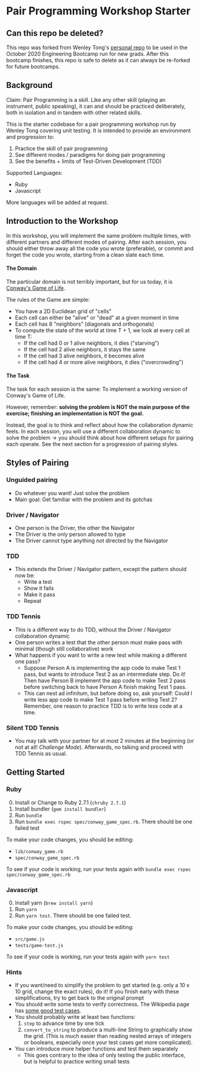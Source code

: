 
# Pair Programming Workshop Starter

## Can this repo be deleted?

This repo was forked from Wenley Tong's [personal repo](https://github.com/wenley/pairing-exercise) to be used in the October 2020 Engineering Bootcamp run for new grads. After this bootcamp finishes, this repo is safe to delete as it can always be re-forked for future bootcamps.

## Background

Claim: Pair Programming is a skill. Like any other skill (playing an instrument, public speaking), it can and should be practiced deliberately, both in isolation and in tandem with other related skills.

This is the starter codebase for a pair programming workshop run by Wenley Tong covering unit testing. It is intended to provide an environment and progression to:
1. Practice the skill of pair programming
2. See different modes / paradigms for doing pair programming
3. See the benefits + limits of Test-Driven Development (TDD)

Supported Languages:
- Ruby
- Javascript

More languages will be added at request.

## Introduction to the Workshop

In this workshop, you will implement the same problem multiple times, with different partners and different modes of pairing. After each session, you should either throw away all the code you wrote (preferable), or commit and forget the code you wrote, starting from a clean slate each time.

#### The Domain

The particular domain is not terribly important, but for us today, it is [Conway's Game of Life](https://en.wikipedia.org/wiki/Conway%27s_Game_of_Life).

The rules of the Game are simple:
- You have a 2D Euclidean grid of "cells"
- Each cell can either be "alive" or "dead" at a given moment in time
- Each cell has 8 "neighbors" (diagonals and orthogonals)
- To compute the state of the world at time T + 1, we look at every cell at time T:
  - If the cell had 0 or 1 alive neighbors, it dies ("starving")
  - If the cell had 2 alive neighbors, it stays the same
  - If the cell had 3 alive neighbors, it becomes alive
  - If the cell had 4 or more alive neighbors, it dies ("overcrowding")

#### The Task

The task for each session is the same: To implement a working version of Conway's Game of Life.

However, remember: **solving the problem is NOT the main purpose of the exercise; finishing an implementation is NOT the goal.**

Instead, the goal is to think and reflect about how the collaboration dynamic feels. In each session, you will use a different collaboration dynamic to solve the problem -> you should think about how different setups for pairing each operate. See the next section for a progression of pairing styles.

## Styles of Pairing

### Unguided pairing
- Do whatever you want! Just solve the problem
- Main goal: Get familiar with the problem and its gotchas

### Driver / Navigator
- One person is the Driver, the other the Navigator
- The Driver is the only person allowed to type
- The Driver cannot type anything not directed by the Navigator

### TDD
- This extends the Driver / Navigator pattern, except the pattern should now be:
  - Write a test
  - Show it fails
  - Make it pass
  - Repeat

### TDD Tennis
- This is a different way to do TDD, without the Driver / Navigator collaboration dynamic
- One person writes a test that the other person must make pass with minimal (though still collaborative) work
- What happens if you want to write a new test while making a different one pass?
  - Suppose Person A is implementing the app code to make Test 1 pass, but wants to introduce Test 2 as an intermediate step. Do it! Then have Person B implement the app code to make Test 2 pass before switching back to have Person A finish making Test 1 pass.
  - This can nest ad infinitum, but before doing so, ask yourself: Could I write less app code to make Test 1 pass before writing Test 2? Remember, one reason to practice TDD is to write less code at a time.

### Silent TDD Tennis
- You may talk with your partner for at most 2 minutes at the beginning (or not at all! _Challenge Mode_). Afterwards, no talking and proceed with TDD Tennis as usual.

## Getting Started

### Ruby

0. Install or Change to Ruby 2.7.1 (`chruby 2.7.1`)
1. Install bundler (`gem install bundler`)
2. Run `bundle`
3. Run `bundle exec rspec spec/conway_game_spec.rb`. There should be one failed test

To make your code changes, you should be editing:
- `lib/conway_game.rb`
- `spec/conway_game_spec.rb`

To see if your code is working, run your tests again with `bundle exec rspec spec/conway_game_spec.rb`

### Javascript

0. Install yarn (`brew install yarn`)
1. Run `yarn`
2. Run `yarn test`. There should be one failed test.

To make your code changes, you should be editing:
- `src/game.js`
- `tests/game-test.js`

To see if your code is working, run your tests again with `yarn test`

### Hints

- If you want/need to simplify the problem to get started (e.g. only a 10 x 10 grid, change the exact rules), do it! If you finish early with these simplifications, try to get back to the original prompt
- You should write some tests to verify correctness. The Wikipedia page has [some good test cases](https://en.wikipedia.org/wiki/Conway%27s_Game_of_Life#Examples_of_patterns).
- You should probably write at least two functions:
  1. `step` to advance time by one tick
  2. `convert_to_string` to produce a multi-line String to graphically show the grid. (This is much easier than reading nested arrays of integers or booleans, especially once your test cases get more complicated).
- You can introduce more helper functions and test them separately
  - This goes contrary to the idea of only testing the public interface, but is helpful to practice writing small tests

